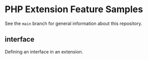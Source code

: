 # PHP Extension Feature Samples

See the `main` branch for general information about this repository.

## interface

Defining an interface in an extension.